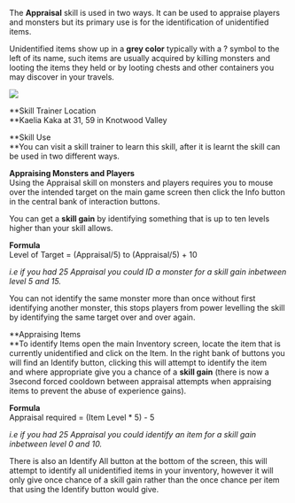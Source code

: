 The **Appraisal** skill is used in two ways. It can be used to appraise players and monsters but its primary use is for the identification of unidentified items.

Unidentified items show up in a **grey color** typically with a ? symbol to the left of its name, such items are usually acquired by killing monsters and looting the items they held or by looting chests and other containers you may discover in your travels.

[![](https://lohcdn.com/images/t_appraisal1.jpg)](https://lohcdn.com/images/appraisal1.jpg)

**Skill Trainer Location  
**Kaelia Kaka at 31, 59 in Knotwood Valley

**Skill Use  
**You can visit a skill trainer to learn this skill, after it is learnt the skill can be used in two different ways.

**Appraising Monsters and Players**  
Using the Appraisal skill on monsters and players requires you to mouse over the intended target on the main game screen then click the Info button in the central bank of interaction buttons.

You can get a **skill gain** by identifying something that is up to ten levels higher than your skill allows.

**Formula**  
Level of Target = (Appraisal/5) to (Appraisal/5) + 10

_i.e if you had 25 Appraisal you could ID a monster for a skill gain inbetween level 5 and 15._

You can not identify the same monster more than once without first identifying another monster, this stops players from power levelling the skill by identifying the same target over and over again.

**Appraising Items  
**To identify Items open the main Inventory screen, locate the item that is currently unidentified and click on the Item. In the right bank of buttons you will find an Identify button, clicking this will attempt to identify the item and where appropriate give you a chance of a **skill gain** (there is now a 3second forced cooldown between appraisal attempts when appraising items to prevent the abuse of experience gains).

**Formula**  
Appraisal required = (Item Level \* 5) - 5

_i.e if you had 25 Appraisal you could identify an item for a skill gain inbetween level 0 and 10._

There is also an Identify All button at the bottom of the screen, this will attempt to identify all unidentified items in your inventory, however it will only give once chance of a skill gain rather than the once chance per item that using the Identify button would give.